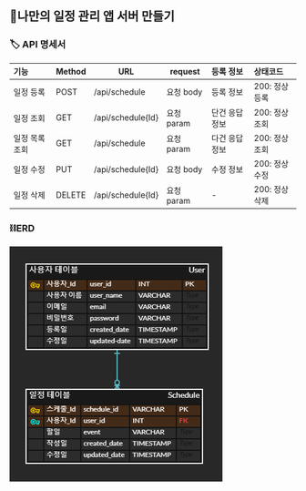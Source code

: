 ## 🌷나만의 일정 관리 앱 서버 만들기



### 🏷️ API 명세서 

| 기능           | Method | URL               | request    | 등록 정보      | 상태코드      |
| :------------- | ------ | ----------------- | ---------- | :------------- | :------------ |
| 일정 등록      | POST   | /api/schedule     | 요청 body  | 등록 정보      | 200: 정상등록 |
| 일정 조회      | GET    | /api/schedule{Id} | 요청 param | 단건 응답 정보 | 200: 정상조회 |
| 일정 목록 조회 | GET    | /api/schedule     | 요청 param | 다건 응답 정보 | 200: 정상조회 |
| 일정 수정      | PUT    | /api/schedule{Id} | 요청 body  | 수정 정보      | 200: 정상수정 |
| 일정 삭제      | DELETE | /api/schedule{Id} | 요청 param | -              | 200: 정상삭제 |



### ⛓️ERD

![image-20240813215359810](assets/image-20240813215359810.png)
